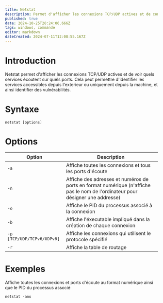 ```yaml
---
title: Netstat
description: Permet d'afficher les connexions TCP/UDP actives et de connaitre les services qui écoutent sur les ports.
published: true
date: 2024-10-25T20:24:06.666Z
tags: windows, commande
editor: markdown
dateCreated: 2024-07-11T12:08:55.167Z
---
```


# Introduction

Netstat permet d'afficher les connexions TCP/UDP actives et de voir quels services écoutent sur quels ports. Cela peut permettre d'identifier les services accessibles depuis l'exterieur ou uniquement depuis la machine, et ainsi identifier des vulnérabilités.

# Syntaxe

`netstat [options]`

# Options

| Option                     | Description                                                                                                                    |
| -------------------------- | ------------------------------------------------------------------------------------------------------------------------------ |
| `-a`                       | Affiche toutes les connexions et tous les ports d'écoute                                                                       |
| `-n`                       | Affiche des adresses et numéros de ports en format numérique (n'affiche pas le nom de l'ordinateur pour désigner une addresse) |
| `-o`                       | Affiche le PID du processus associé à la connexion                                                                             |
| `-b`                       | Affiche l'éxecutable impliqué dans la création de chaque connexion                                                             |
| `-p [TCP/UDP/TCPv6/UDPv6]` | Affiche les connexions qui utilisent le protocole spécifié                                                                     |
| `-r`                       | Affiche la table de routage                                                                                                    |

# Exemples

Affiche toutes les connexions et ports d'écoute au format numérique ainsi que le PID du processus associé

`netstat -ano`
